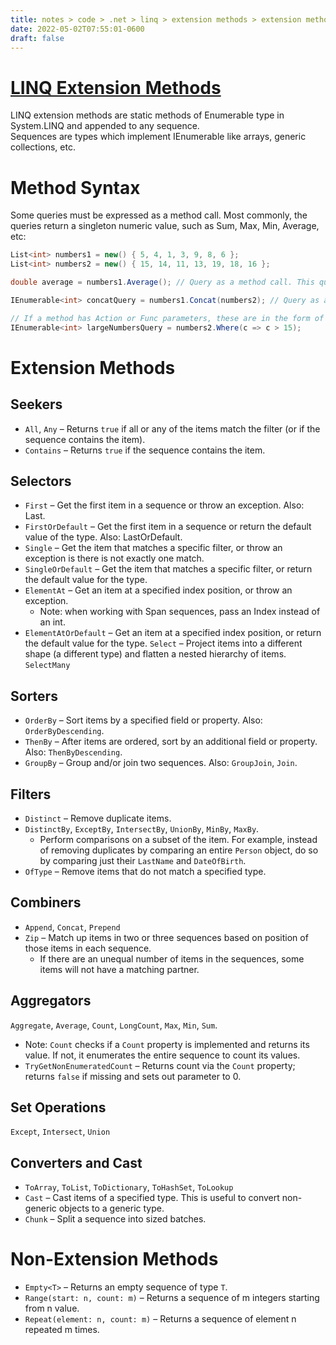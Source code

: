 ```yaml
---
title: notes > code > .net > linq > extension methods > extension methods
date: 2022-05-02T07:55:01-0600
draft: false
---
```

# [LINQ Extension Methods](https://docs.microsoft.com/en-us/dotnet/api/system.linq.enumerable?view=net-6.0)
LINQ extension methods are static methods of Enumerable type in System.LINQ and appended to any sequence.  
Sequences are types which implement IEnumerable<T> like arrays, generic collections, etc.  

# Method Syntax
Some queries must be expressed as a method call. Most commonly, the queries return a singleton numeric value, such as Sum, Max, Min, Average, etc:  
```cs
List<int> numbers1 = new() { 5, 4, 1, 3, 9, 8, 6 };
List<int> numbers2 = new() { 15, 14, 11, 13, 19, 18, 16 };

double average = numbers1.Average(); // Query as a method call. This query executes immediately because it returns a singleton.

IEnumerable<int> concatQuery = numbers1.Concat(numbers2); // Query as a method call. This query will not execute until iterated over.

// If a method has Action or Func parameters, these are in the form of a lambda expression:
IEnumerable<int> largeNumbersQuery = numbers2.Where(c => c > 15);
```

# Extension Methods
## Seekers
- `All`, `Any` – Returns `true` if all or any of the items match the filter (or if the sequence contains the item).
- `Contains` – Returns `true` if the sequence contains the item.

## Selectors
- `First` – Get the first item in a sequence or throw an exception. Also: Last.
- `FirstOrDefault` – Get the first item in a sequence or return the default value of the type. Also: LastOrDefault.
- `Single` – Get the item that matches a specific filter, or throw an exception is there is not exactly one match.
- `SingleOrDefault` – Get the item that matches a specific filter, or return the default value for the type.
- `ElementAt` – Get an item at a specified index position, or throw an exception.
  - Note: when working with Span<T> sequences, pass an Index instead of an int.
- `ElementAtOrDefault` – Get an item at a specified index position, or return the default value for the type.
`Select` – Project items into a different shape (a different type) and flatten a nested hierarchy of items.
`SelectMany`

## Sorters
- `OrderBy` – Sort items by a specified field or property. Also: `OrderByDescending`.
- `ThenBy` – After items are ordered, sort by an additional field or property. Also: `ThenByDescending`.
- `GroupBy` – Group and/or join two sequences. Also: `GroupJoin`, `Join`.

## Filters
- `Distinct` – Remove duplicate items.
- `DistinctBy`, `ExceptBy`, `IntersectBy`, `UnionBy`, `MinBy`, `MaxBy`.
  - Perform comparisons on a subset of the item. For example, instead of removing duplicates by comparing an entire `Person` object, do so by comparing just their `LastName` and `DateOfBirth`.
- `OfType` – Remove items that do not match a specified type.

## Combiners
- `Append`, `Concat`, `Prepend`
- `Zip` – Match up items in two or three sequences based on position of those items in each sequence.
  - If there are an unequal number of items in the sequences, some items will not have a matching partner.

## Aggregators
`Aggregate`, `Average`, `Count`, `LongCount`, `Max`, `Min`, `Sum`.
  - Note: `Count` checks if a `Count` property is implemented and returns its value. If not, it enumerates the entire sequence to count its values.
- `TryGetNonEnumeratedCount` – Returns count via the `Count` property; returns `false` if missing and sets out parameter to 0.

## Set Operations
`Except`, `Intersect`, `Union`

## Converters and Cast
- `ToArray`, `ToList`, `ToDictionary`, `ToHashSet`, `ToLookup`
- `Cast` – Cast items of a specified type. This is useful to convert non-generic objects to a generic type.
- `Chunk` – Split a sequence into sized batches.

# Non-Extension Methods
- `Empty<T>` – Returns an empty sequence of type `T`.
- `Range(start: n, count: m)` – Returns a sequence of m integers starting from n value.
- `Repeat(element: n, count: m)` – Returns a sequence of element n repeated m times.
